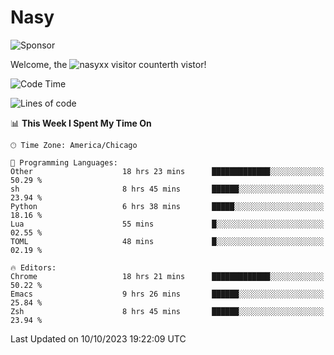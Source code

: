 # Nasy

<!--
<p align="center">
<img height="200" src="https://github-readme-stats.vercel.app/api?username=nasyxx&count_private=true&show_icons=true&theme=dracula&include_all_commits=true"/>
<img height="200" src="https://github-readme-stats.vercel.app/api/top-langs/?username=nasyxx&theme=dracula&hide=html,jupyter+notebook&count_private=true&show_icons=true"/>
</p>

  
----------------
-->

![Sponsor](https://img.shields.io/static/v1.svg?label=Sponsor&message=%E2%9D%A4&logo=GitHub&style=flat&color=pink)
 
Welcome, the ![nasyxx visitor counter](https://count.getloli.com/get/@nasyxx?theme=rule34)th vistor!
 
<!--START_SECTION:waka-->
![Code Time](http://img.shields.io/badge/Code%20Time-3%2C784%20hrs%2026%20mins-blue)

![Lines of code](https://img.shields.io/badge/From%20Hello%20World%20I%27ve%20Written-6.3%20million%20lines%20of%20code-blue)

📊 **This Week I Spent My Time On** 

```text
🕑︎ Time Zone: America/Chicago

💬 Programming Languages: 
Other                    18 hrs 23 mins      █████████████░░░░░░░░░░░░   50.29 % 
sh                       8 hrs 45 mins       ██████░░░░░░░░░░░░░░░░░░░   23.94 % 
Python                   6 hrs 38 mins       █████░░░░░░░░░░░░░░░░░░░░   18.16 % 
Lua                      55 mins             █░░░░░░░░░░░░░░░░░░░░░░░░   02.55 % 
TOML                     48 mins             █░░░░░░░░░░░░░░░░░░░░░░░░   02.19 % 

🔥 Editors: 
Chrome                   18 hrs 21 mins      █████████████░░░░░░░░░░░░   50.22 % 
Emacs                    9 hrs 26 mins       ██████░░░░░░░░░░░░░░░░░░░   25.84 % 
Zsh                      8 hrs 45 mins       ██████░░░░░░░░░░░░░░░░░░░   23.94 % 
```


 Last Updated on 10/10/2023 19:22:09 UTC
<!--END_SECTION:waka-->

<!-- ![visitors](https://visitor-badge.laobi.icu/badge?page_id=nasyxx.nasyxx) -->
